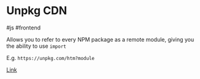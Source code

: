 # Unpkg CDN

#js #frontend

Allows you to refer to every NPM package as a remote module, giving you the ability to use `import`

E.g. `https://unpkg.com/htm?module`

[Link](https://unpkg.com)